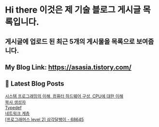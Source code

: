 # Hi there 이것은 제 기술 블로그 게시글 목록입니다.
## 게시글에 업로드 된 최근 5개의 게시물을 목록으로 보여줍니다.

## My Blog Link: https://asasia.tistory.com/

## 📕 Latest Blog Posts

<a href=https://asasia.tistory.com/97>시스템 프로그래밍의 이해, 컴퓨터 하드웨어 구성, CPU에 대한 이해</a></br><a href=https://asasia.tistory.com/96>복사 생성자</a></br><a href=https://asasia.tistory.com/95>Typedef</a></br><a href=https://asasia.tistory.com/94>네트워크 계층</a></br><a href=https://asasia.tistory.com/93>[프로그래머스 level 2] 삼각달팽이 - 68645</a></br>
